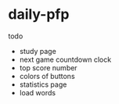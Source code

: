 # daily-pfp

todo

- study page
- next game countdown clock
- top score number
- colors of buttons
- statistics page
- load words
